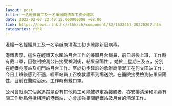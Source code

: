 ```yaml
---
layout: post
title: 一名輕鐵員工及一名承辦商清潔工初步確診
date: 2022-02-07 22:49:15.000000000 +08:00
link: https://news.rthk.hk/rthk/ch/component/k2/1632457-20220207.htm
categories: rthk
---
```


港鐵一名輕鐵員工及一名承辦商清潔工初步確診新冠病毒。

港鐵表示，這名在輕鐵天水圍站月台工作的兼職月台職員，前日最後上班，工作時有戴口罩，因強制檢測公告接受檢測後，結果呈陽性 。她於上星期三及五，分別在輕鐵兆康站及屯門站月台工作。至於初步確診的承辦商清潔工在何文田站工作，今日上班後感到不適，經車站員工召喚救護車到場送院。在醫院接受檢測結果呈陽性，目前在醫院治療。工作時有戴口罩。

公司會就兩宗個案追蹤是否有其他員工可能被界定為接觸者，亦安排清潔和消毒有關工作地點包括相連的港鐵站，亦會加強相關輕鐵站及月台的清潔工作。
